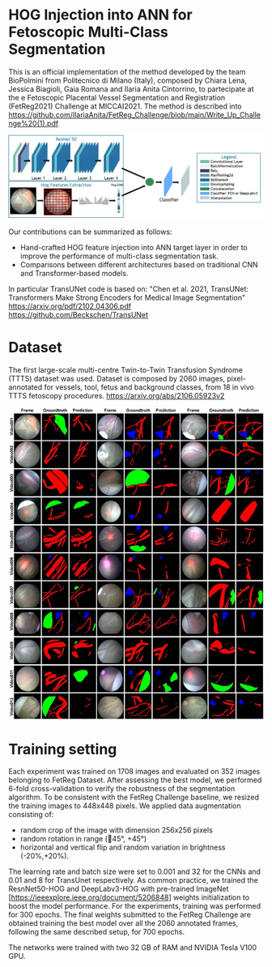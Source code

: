 # HOG Injection into ANN for Fetoscopic Multi-Class Segmentation
This is an official implementation of the method developed by the team BioPolmini from Politecnico di Milano (Italy), composed by Chiara Lena, Jessica Biagioli, 
Gaia Romana and Ilaria Anita Cintorrino, to partecipate at the e Fetoscopic Placental Vessel Segmentation and Registration (FetReg2021) Challenge at MICCAI2021. 
The method is described into https://github.com/IlariaAnita/FetReg_Challenge/blob/main/Write_Up_Challenge%20(1).pdf

![Framework](https://github.com/IlariaAnita/FetReg_Challenge/blob/main/framework.jpeg)

Our contributions can be summarized as follows: 

- Hand-crafted HOG feature injection into ANN target layer in order to improve the performance of multi-class segmentation task.
- Comparisons between different architectures based on traditional CNN and Transformer-based models.

In particular TransUNet code is based on: "Chen et al. 2021, TransUNet: Transformers Make Strong Encoders for Medical Image Segmentation"
<https://arxiv.org/pdf/2102.04306.pdf>  
https://github.com/Beckschen/TransUNet

# Dataset
The first large-scale multi-centre Twin-to-Twin Transfusion Syndrome (TTTS) dataset was used. Dataset is composed by 2060 images, pixel-annotated for
vessels, tool, fetus and background classes, from 18 in vivo TTTS fetoscopy procedures. https://arxiv.org/abs/2106.05923v2

![Dataset](https://github.com/IlariaAnita/FetReg_Challenge/blob/main/dataset.jpg)

# Training setting 
Each experiment was trained on 1708 images and evaluated on 352 images belonging to FetReg Dataset.
After assessing the best model, we performed 6-fold cross-validation to verify the robustness of the segmentation algorithm. 
To be consistent with the FetReg Challenge baseline, we resized the training images to 448x448 pixels. 
We applied data augmentation consisting of: 
- random crop of the image with dimension 256x256 pixels
- random rotation in range (􀀀45°, +45°)
- horizontal and vertical flip and random variation in brightness (-20%,+20%). 

The learning rate and batch size were set to 0.001 and 32 for the CNNs and 0.01 and 8 for TransUnet respectively.
As common practice, we trained the ResnNet50-HOG and DeepLabv3-HOG with pre-trained ImageNet [https://ieeexplore.ieee.org/document/5206848] weights initialization 
to boost the model performance. 
For the experiments, training was performed for 300 epochs. The final weights submitted to the FetReg Challenge are obtained training the best model over all 
the 2060 annotated frames, following the same described setup, for 700 epochs.

The networks were trained with two 32 GB of RAM and NVIDIA Tesla V100 GPU.
